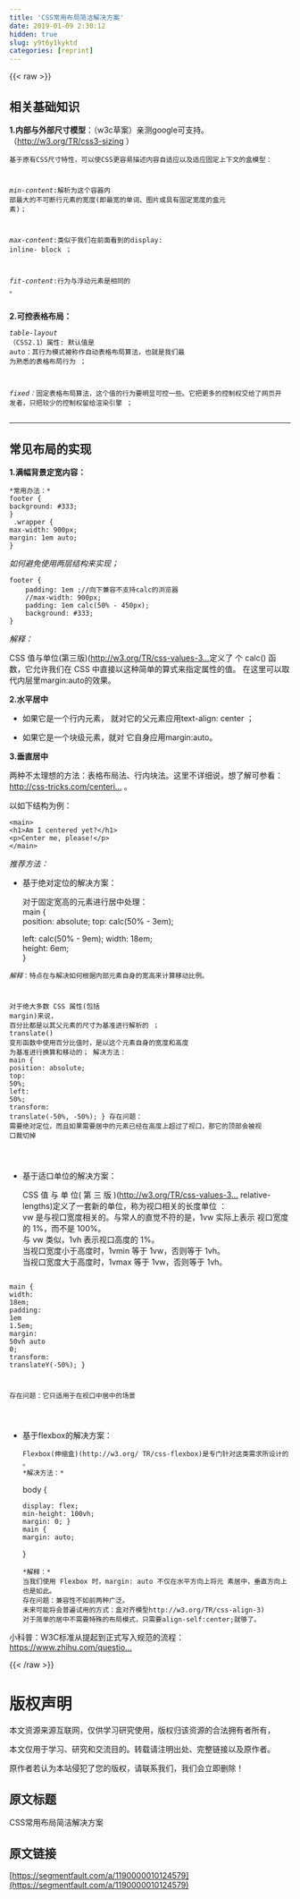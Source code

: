 ```yaml
---
title: 'CSS常用布局简洁解决方案' 
date: 2019-01-09 2:30:12
hidden: true
slug: y9t6y1kyktd
categories: [reprint]
---
```


{{< raw >}}

                    
<h2 id="articleHeader0">相关基础知识</h2>
<p><strong>1.内部与外部尺寸模型</strong>：（w3c草案）亲测google可支持。（<a href="http://w3.org/TR/css3-sizing" rel="nofollow noreferrer" target="_blank">http://w3.org/TR/css3-sizing</a> ）</p>
<div class="widget-codetool" style="display:none;">
      <div class="widget-codetool--inner">
      <span class="selectCode code-tool" data-toggle="tooltip" data-placement="top" title="" data-original-title="全选"></span>
      <span type="button" class="copyCode code-tool" data-toggle="tooltip" data-placement="top" data-clipboard-text="基于原有CSS尺寸特性，可以使CSS更容易描述内容自适应以及适应固定上下文的盒模型：

*min-content*:解析为这个容器内 部最大的不可断行元素的宽度(即最宽的单词、图片或具有固定宽度的盒元 素)；

*max-content*:类似于我们在前面看到的display: inline- block ；

*fit-content*:行为与浮动元素是相同的 。
" title="" data-original-title="复制"></span>
      <span type="button" class="saveToNote code-tool" data-toggle="tooltip" data-placement="top" title="" data-original-title="放进笔记"></span>
      </div>
      </div><pre class="hljs maxima"><code>基于原有CSS尺寸特性，可以使CSS更容易描述内容自适应以及适应固定上下文的盒模型：

*<span class="hljs-built_in">min</span>-<span class="hljs-built_in">content</span>*:解析为这个容器内 部最大的不可断行元素的宽度(即最宽的单词、图片或具有固定宽度的盒元 素)；

*<span class="hljs-built_in">max</span>-<span class="hljs-built_in">content</span>*:类似于我们在前面看到的<span class="hljs-built_in">display</span>: inline- <span class="hljs-built_in">block</span> ；

*fit-<span class="hljs-built_in">content</span>*:行为与浮动元素是相同的 。
</code></pre>
<p><strong>2.可控表格布局：</strong></p>
<div class="widget-codetool" style="display:none;">
      <div class="widget-codetool--inner">
      <span class="selectCode code-tool" data-toggle="tooltip" data-placement="top" title="" data-original-title="全选"></span>
      <span type="button" class="copyCode code-tool" data-toggle="tooltip" data-placement="top" data-clipboard-text="*table-layout* （CSS2.1）属性:
默认值是 auto：其行为模式被称作自动表格布局算法，也就是我们最 为熟悉的表格布局行为 ；

*fixed：*固定表格布局算法，这个值的行为要明显可控一些。它把更多的控制权交给了网页开 发者，只把较少的控制权留给渲染引擎 ；
" title="" data-original-title="复制"></span>
      <span type="button" class="saveToNote code-tool" data-toggle="tooltip" data-placement="top" title="" data-original-title="放进笔记"></span>
      </div>
      </div><pre class="hljs asciidoc"><code><span class="hljs-strong">*table-layout*</span> （CSS2.1）属性:
默认值是 auto：其行为模式被称作自动表格布局算法，也就是我们最 为熟悉的表格布局行为 ；

<span class="hljs-strong">*fixed：*</span>固定表格布局算法，这个值的行为要明显可控一些。它把更多的控制权交给了网页开 发者，只把较少的控制权留给渲染引擎 ；
</code></pre>
<hr>
<h2 id="articleHeader1">常见布局的实现</h2>
<p><strong>1.满幅背景定宽内容：</strong></p>
<div class="widget-codetool" style="display:none;">
      <div class="widget-codetool--inner">
      <span class="selectCode code-tool" data-toggle="tooltip" data-placement="top" title="" data-original-title="全选"></span>
      <span type="button" class="copyCode code-tool" data-toggle="tooltip" data-placement="top" data-clipboard-text="*常用办法：*
footer {
background: #333;
}
 .wrapper {
max-width: 900px;
margin: 1em auto;
} 
" title="" data-original-title="复制"></span>
      <span type="button" class="saveToNote code-tool" data-toggle="tooltip" data-placement="top" title="" data-original-title="放进笔记"></span>
      </div>
      </div><pre class="hljs css"><code>*常用办法：*
<span class="hljs-selector-tag">footer</span> {
<span class="hljs-attribute">background</span>: <span class="hljs-number">#333</span>;
}
 <span class="hljs-selector-class">.wrapper</span> {
<span class="hljs-attribute">max-width</span>: <span class="hljs-number">900px</span>;
<span class="hljs-attribute">margin</span>: <span class="hljs-number">1em</span> auto;
} 
</code></pre>
<p><em>如何避免使用两层结构来实现；</em></p>
<div class="widget-codetool" style="display:none;">
      <div class="widget-codetool--inner">
      <span class="selectCode code-tool" data-toggle="tooltip" data-placement="top" title="" data-original-title="全选"></span>
      <span type="button" class="copyCode code-tool" data-toggle="tooltip" data-placement="top" data-clipboard-text="footer {
    padding: 1em ;//向下兼容不支持calc的浏览器
    //max-width: 900px;
    padding: 1em calc(50% - 450px);
    background: #333;
}
" title="" data-original-title="复制"></span>
      <span type="button" class="saveToNote code-tool" data-toggle="tooltip" data-placement="top" title="" data-original-title="放进笔记"></span>
      </div>
      </div><pre class="hljs scss"><code><span class="hljs-selector-tag">footer</span> {
    <span class="hljs-attribute">padding</span>: <span class="hljs-number">1em</span> ;<span class="hljs-comment">//向下兼容不支持calc的浏览器</span>
    <span class="hljs-comment">//max-width: 900px;</span>
    <span class="hljs-attribute">padding</span>: <span class="hljs-number">1em</span> calc(<span class="hljs-number">50%</span> - <span class="hljs-number">450px</span>);
    <span class="hljs-attribute">background</span>: <span class="hljs-number">#333</span>;
}
</code></pre>
<p><em>解释：</em></p>
<p>CSS 值与单位(第三版)(<a href="http://w3.org/TR/css-values-3/#calc)" rel="nofollow noreferrer" target="_blank">http://w3.org/TR/css-values-3...</a>定义了 个 calc() 函数，它允许我们在 CSS 中直接以这种简单的算式来指定属性的值。 在这里可以取代内层里margin:auto的效果。</p>
<p><strong>2.水平居中</strong></p>
<ul>
<li><p>如果它是一个行内元素， 就对它的父元素应用text-align: center ；</p></li>
<li><p>如果它是一个块级元素，就对 它自身应用margin:auto。</p></li>
</ul>
<p><strong>3.垂直居中</strong></p>
<p>两种不太理想的方法：表格布局法、行内块法。这里不详细说，想了解可参看：<br><a href="http://css-tricks.com/centering-in-the-unknown" rel="nofollow noreferrer" target="_blank">http://css-tricks.com/centeri...</a> 。</p>
<p>以如下结构为例：</p>
<div class="widget-codetool" style="display:none;">
      <div class="widget-codetool--inner">
      <span class="selectCode code-tool" data-toggle="tooltip" data-placement="top" title="" data-original-title="全选"></span>
      <span type="button" class="copyCode code-tool" data-toggle="tooltip" data-placement="top" data-clipboard-text="<main>
<h1>Am I centered yet?</h1>
<p>Center me, please!</p>
</main> 
" title="" data-original-title="复制"></span>
      <span type="button" class="saveToNote code-tool" data-toggle="tooltip" data-placement="top" title="" data-original-title="放进笔记"></span>
      </div>
      </div><pre class="hljs xml"><code><span class="hljs-tag">&lt;<span class="hljs-name">main</span>&gt;</span>
<span class="hljs-tag">&lt;<span class="hljs-name">h1</span>&gt;</span>Am I centered yet?<span class="hljs-tag">&lt;/<span class="hljs-name">h1</span>&gt;</span>
<span class="hljs-tag">&lt;<span class="hljs-name">p</span>&gt;</span>Center me, please!<span class="hljs-tag">&lt;/<span class="hljs-name">p</span>&gt;</span>
<span class="hljs-tag">&lt;/<span class="hljs-name">main</span>&gt;</span> 
</code></pre>
<p><em>推荐方法：</em></p>
<ul><li>
<p>基于绝对定位的解决方案：</p>
<p>对于固定宽高的元素进行居中处理：<br>main {<br>position: absolute; top: calc(50% - 3em); </p>
<p>left: calc(50% - 9em); width: 18em;<br>height: 6em;<br>}</p>
</li></ul>
<div class="widget-codetool" style="display:none;">
      <div class="widget-codetool--inner">
      <span class="selectCode code-tool" data-toggle="tooltip" data-placement="top" title="" data-original-title="全选"></span>
      <span type="button" class="copyCode code-tool" data-toggle="tooltip" data-placement="top" data-clipboard-text="*解释*：特点在与解决如何根据内部元素自身的宽高来计算移动比例。

对于绝大多数 CSS 属性(包括 margin)来说， 百分比都是以其父元素的尺寸为基准进行解析的 ；
translate() 变形函数中使用百分比值时，是以这个元素自身的宽度和高度 为基准进行换算和移动的；
解决方法：
    main {
    position: absolute;
    top: 50%;
    left: 50%;
    transform: translate(-50%, -50%);
    } 
存在问题：
 需要绝对定位，而且如果需要居中的元素已经在高度上超过了视口，那它的顶部会被视 口裁切掉 
 
" title="" data-original-title="复制"></span>
      <span type="button" class="saveToNote code-tool" data-toggle="tooltip" data-placement="top" title="" data-original-title="放进笔记"></span>
      </div>
      </div><pre class="hljs css"><code>*解释*：特点在与解决如何根据内部元素自身的宽高来计算移动比例。

对于绝大多数 <span class="hljs-selector-tag">CSS</span> 属性(包括 <span class="hljs-selector-tag">margin</span>)来说， 百分比都是以其父元素的尺寸为基准进行解析的 ；
<span class="hljs-selector-tag">translate</span>() 变形函数中使用百分比值时，是以这个元素自身的宽度和高度 为基准进行换算和移动的；
解决方法：
    <span class="hljs-selector-tag">main</span> {
    <span class="hljs-attribute">position</span>: absolute;
    <span class="hljs-attribute">top</span>: <span class="hljs-number">50%</span>;
    <span class="hljs-attribute">left</span>: <span class="hljs-number">50%</span>;
    <span class="hljs-attribute">transform</span>: <span class="hljs-built_in">translate</span>(-50%, -50%);
    } 
存在问题：
 需要绝对定位，而且如果需要居中的元素已经在高度上超过了视口，那它的顶部会被视 口裁切掉 
 
</code></pre>
<ul><li>
<p>基于适口单位的解决方案：</p>
<p>CSS 值 与 单 位( 第 三 版 )(<a href="http://w3.org/TR/css-values-3/#viewport-" rel="nofollow noreferrer" target="_blank">http://w3.org/TR/css-values-3...</a> relative-lengths)定义了一套新的单位，称为视口相关的长度单位 ：<br>vw 是与视口宽度相关的。与常人的直觉不符的是，1vw 实际上表示 视口宽度的 1%，而不是 100%。 <br>与 vw 类似，1vh 表示视口高度的 1%。<br>当视口宽度小于高度时，1vmin 等于 1vw，否则等于 1vh。 <br>当视口宽度大于高度时，1vmax 等于 1vw，否则等于 1vh。</p>
</li></ul>
<div class="widget-codetool" style="display:none;">
      <div class="widget-codetool--inner">
      <span class="selectCode code-tool" data-toggle="tooltip" data-placement="top" title="" data-original-title="全选"></span>
      <span type="button" class="copyCode code-tool" data-toggle="tooltip" data-placement="top" data-clipboard-text=" main {
    width: 18em;
    padding: 1em 1.5em;
    margin: 50vh auto 0; transform: translateY(-50%);
    } 
    
存在问题：它只适用于在视口中居中的场景 

" title="" data-original-title="复制"></span>
      <span type="button" class="saveToNote code-tool" data-toggle="tooltip" data-placement="top" title="" data-original-title="放进笔记"></span>
      </div>
      </div><pre class="hljs css"><code> <span class="hljs-selector-tag">main</span> {
    <span class="hljs-attribute">width</span>: <span class="hljs-number">18em</span>;
    <span class="hljs-attribute">padding</span>: <span class="hljs-number">1em</span> <span class="hljs-number">1.5em</span>;
    <span class="hljs-attribute">margin</span>: <span class="hljs-number">50vh</span> auto <span class="hljs-number">0</span>; <span class="hljs-attribute">transform</span>: <span class="hljs-built_in">translateY</span>(-50%);
    } 
    
存在问题：它只适用于在视口中居中的场景 

</code></pre>
<ul><li>
<p>基于flexbox的解决方案：</p>
<div class="widget-codetool" style="display:none;">
      <div class="widget-codetool--inner">
      <span class="selectCode code-tool" data-toggle="tooltip" data-placement="top" title="" data-original-title="全选"></span>
      <span type="button" class="copyCode code-tool" data-toggle="tooltip" data-placement="top" data-clipboard-text="Flexbox(伸缩盒)(http://w3.org/ TR/css-flexbox)是专门针对这类需求所设计的 。
*解决方法：*" title="" data-original-title="复制"></span>
      <span type="button" class="saveToNote code-tool" data-toggle="tooltip" data-placement="top" title="" data-original-title="放进笔记"></span>
      </div>
      </div><pre class="hljs stylus"><code><span class="hljs-function"><span class="hljs-title">Flexbox</span><span class="hljs-params">(伸缩盒)</span><span class="hljs-params">(http://w3.org/ TR/css-flexbox)</span></span>是专门针对这类需求所设计的 。
*解决方法：*</code></pre>
<p>body {</p>
<div class="widget-codetool" style="display:none;">
      <div class="widget-codetool--inner">
      <span class="selectCode code-tool" data-toggle="tooltip" data-placement="top" title="" data-original-title="全选"></span>
      <span type="button" class="copyCode code-tool" data-toggle="tooltip" data-placement="top" data-clipboard-text="display: flex;
min-height: 100vh;
margin: 0; }
main {
margin: auto;" title="" data-original-title="复制"></span>
      <span type="button" class="saveToNote code-tool" data-toggle="tooltip" data-placement="top" title="" data-original-title="放进笔记"></span>
      </div>
      </div><pre class="hljs scss"><code><span class="hljs-attribute">display</span>: flex;
<span class="hljs-attribute">min-height</span>: <span class="hljs-number">100vh</span>;
<span class="hljs-attribute">margin</span>: <span class="hljs-number">0</span>; }
main {
<span class="hljs-attribute">margin</span>: auto;</code></pre>
<p>}</p>
<div class="widget-codetool" style="display:none;">
      <div class="widget-codetool--inner">
      <span class="selectCode code-tool" data-toggle="tooltip" data-placement="top" title="" data-original-title="全选"></span>
      <span type="button" class="copyCode code-tool" data-toggle="tooltip" data-placement="top" data-clipboard-text="*解释：*
当我们使用 Flexbox 时，margin: auto 不仅在水平方向上将元 素居中，垂直方向上也是如此。 
存在问题：兼容性不如前两种广泛。
未来可能将会普遍试用的方式：盒对齐模型http://w3.org/TR/css-align-3) 
对于简单的居中不需要特殊的布局模式，只需要align-self:center;就够了。
" title="" data-original-title="复制"></span>
      <span type="button" class="saveToNote code-tool" data-toggle="tooltip" data-placement="top" title="" data-original-title="放进笔记"></span>
      </div>
      </div><pre class="hljs armasm"><code>*解释：*
当我们使用 Flexbox 时，<span class="hljs-keyword">margin: </span>auto 不仅在水平方向上将元 素居中，垂直方向上也是如此。 
存在问题：兼容性不如前两种广泛。
未来可能将会普遍试用的方式：盒对齐模型http://w3.org/TR/css-<span class="hljs-meta">align</span>-<span class="hljs-number">3</span>) 
对于简单的居中不需要特殊的布局模式，只需要<span class="hljs-meta">align</span>-<span class="hljs-keyword">self:center;就够了。
</span></code></pre>
</li></ul>
<p>小科普：W3C标准从提起到正式写入规范的流程：<br><a href="https://www.zhihu.com/question/23179689" rel="nofollow noreferrer" target="_blank">https://www.zhihu.com/questio...</a></p>

                
{{< /raw >}}

# 版权声明
本文资源来源互联网，仅供学习研究使用，版权归该资源的合法拥有者所有，

本文仅用于学习、研究和交流目的。转载请注明出处、完整链接以及原作者。

原作者若认为本站侵犯了您的版权，请联系我们，我们会立即删除！

## 原文标题
CSS常用布局简洁解决方案

## 原文链接
[https://segmentfault.com/a/1190000010124579](https://segmentfault.com/a/1190000010124579)

